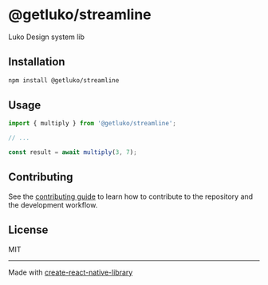 # @getluko/streamline

Luko Design system lib

## Installation

```sh
npm install @getluko/streamline
```

## Usage

```js
import { multiply } from '@getluko/streamline';

// ...

const result = await multiply(3, 7);
```

## Contributing

See the [contributing guide](CONTRIBUTING.md) to learn how to contribute to the repository and the development workflow.

## License

MIT

---

Made with [create-react-native-library](https://github.com/callstack/react-native-builder-bob)
